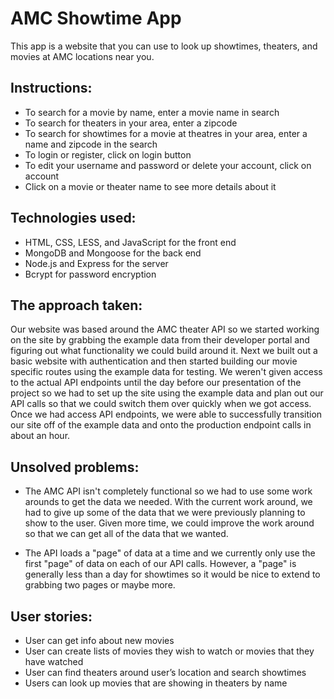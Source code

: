 # AMC Showtime App

This app is a website that you can use to look up showtimes, theaters, and movies at AMC locations near you.

## Instructions:

  * To search for a movie by name, enter a movie name in search
  * To search for theaters in your area, enter a zipcode
  * To search for showtimes for a movie at theatres in your area, enter a name and zipcode in the search
  * To login or register, click on login button
  * To edit your username and password or delete your account, click on account
  * Click on a movie or theater name to see more details about it


## Technologies used:

  * HTML, CSS, LESS, and JavaScript for the front end
  * MongoDB and Mongoose for the back end
  * Node.js and Express for the server
  * Bcrypt for password encryption


## The approach taken:

Our website was based around the AMC theater API so we started working on the site by grabbing the example data from their developer portal and figuring out what functionality we could build around it. Next we built out a basic website with authentication and then started building our movie specific routes using the example data for testing. We weren't given access to the actual API endpoints until the day before our presentation of the project so we had to set up the site using the example data and plan out our API calls so that we could switch them over quickly when we got access. Once we had access API endpoints, we were able to successfully transition our site off of the example data and onto the production endpoint calls in about an hour.


## Unsolved problems:

  * The AMC API isn't completely functional so we had to use some work arounds to get the data we needed. With the current work around, we had to give up some of the data that we were previously planning to show to the user. Given more time, we could improve the work around so that we can get all of the data that we wanted.

  * The API loads a "page" of data at a time and we currently only use the first "page" of data on each of our API calls. However, a "page" is generally less than a day for showtimes so it would be nice to extend to grabbing two pages or maybe more.


## User stories:

  * User can get info about new movies
  * User can create lists of movies they wish to watch or movies that they have watched
  * User can find theaters around user’s location and search showtimes
  * Users can look up movies that are showing in theaters by name















